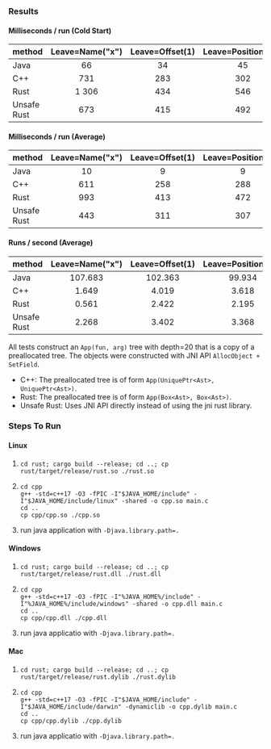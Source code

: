 ### Results 

#### Milliseconds / run (Cold Start)

| method      | Leave=Name("x") | Leave=Offset(1) | Leave=Position(2,3) |
|:--          | :--:            |:--:             |:--:                 |
| Java        | 66              | 34              | 45                  |
| C++         | 731             | 283             | 302                 |
| Rust        | 1 306           | 434             | 546                 |
| Unsafe Rust | 673             | 415             | 492                 |

#### Milliseconds / run (Average)

| method      | Leave=Name("x") | Leave=Offset(1) | Leave=Position(2,3) |
|:--          | :--:            |:--:             |:--:                 |
| Java        | 10              | 9               | 9                   |
| C++         | 611             | 258             | 288                 |
| Rust        | 993             | 413             | 472                 |
| Unsafe Rust | 443             | 311             | 307                 |

#### Runs / second (Average)

| method      | Leave=Name("x") | Leave=Offset(1) | Leave=Position(2,3) |
|:--          | :--:            |:--:             |:--:                 |
| Java        | 107.683         | 102.363         | 99.934              |
| C++         | 1.649           | 4.019           | 3.618               |
| Rust        | 0.561           | 2.422           | 2.195               |
| Unsafe Rust | 2.268           | 3.402           | 3.368               |


All tests construct an `App(fun, arg)` tree with depth=20 that is a copy of a preallocated tree.
The objects were constructed with JNI API `AllocObject + SetField`.

- C++: The preallocated tree is of form `App(UniquePtr<Ast>, UniquePtr<Ast>)`.
- Rust: The preallocated tree is of form `App(Box<Ast>, Box<Ast>)`.
- Unsafe Rust: Uses JNI API directly instead of using the jni rust library.


### Steps To Run

#### Linux

1. ```
   cd rust; cargo build --release; cd ..; cp rust/target/release/rust.so ./rust.so
   ```
2. ```
   cd cpp
   g++ -std=c++17 -O3 -fPIC -I"$JAVA_HOME/include" -I"$JAVA_HOME/include/linux" -shared -o cpp.so main.c
   cd ..
   cp cpp/cpp.so ./cpp.so
   ```
3. run java application with `-Djava.library.path=.`
  
 
#### Windows

1. ```
   cd rust; cargo build --release; cd ..; cp rust/target/release/rust.dll ./rust.dll
   ```
2. ```
   cd cpp
   g++ -std=c++17 -O3 -fPIC -I"%JAVA_HOME%/include" -I"%JAVA_HOME%/include/windows" -shared -o cpp.dll main.c
   cd ..
   cp cpp/cpp.dll ./cpp.dll
   ```
3. run java applicatio with `-Djava.library.path=.`
  
  
#### Mac

1. ```
   cd rust; cargo build --release; cd ..; cp rust/target/release/rust.dylib ./rust.dylib
   ```
2. ```
   cd cpp
   g++ -std=c++17 -O3 -fPIC -I"$JAVA_HOME/include" -I"$JAVA_HOME/include/darwin" -dynamiclib -o cpp.dylib main.c
   cd ..
   cp cpp/cpp.dylib ./cpp.dylib
   ```
3. run java applicatio with `-Djava.library.path=.`
  

